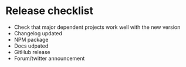 # Release checklist

* Check that major dependent projects work well with the new version
* Changelog updated
* NPM package
* Docs udpated
* GitHub release
* Forum/twitter announcement
